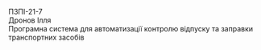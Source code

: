 ПЗПІ-21-7  
Дронов Ілля  
Програмна система для автоматизації контролю відпуску та заправки транспортних засобів  